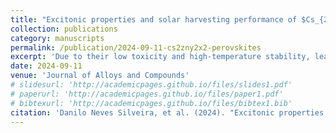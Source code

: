```yaml
---
title: "Excitonic properties and solar harvesting performance of $Cs_{2}ZnY_{2}X_{2}$ as quasi-2D mixed-halide perovskites"
collection: publications
category: manuscripts
permalink: /publication/2024-09-11-cs2zny2x2-perovskites
excerpt: 'Due to their low toxicity and high-temperature stability, lead-free quasi-2D metal halide perovskites (MHPs) are promising materials for optoelectronic applications.'
date: 2024-09-11
venue: 'Journal of Alloys and Compounds'
# slidesurl: 'http://academicpages.github.io/files/slides1.pdf'
# paperurl: 'http://academicpages.github.io/files/paper1.pdf'
# bibtexurl: 'http://academicpages.github.io/files/bibtex1.bib'
citation: 'Danilo Neves Silveira, et al. (2024). "Excitonic properties and solar harvesting performance of $Cs_{2}ZnY_{2}X_{2}$ as quasi-2D mixed-halide perovskites." <i>Journal of Alloys and Compounds</i>. 1007(176434).'
---
```

